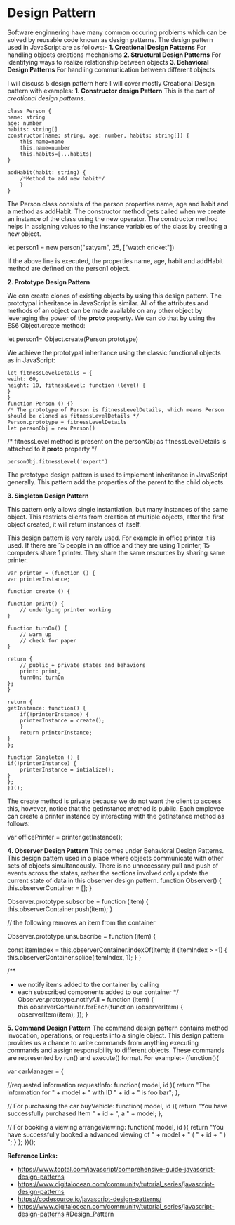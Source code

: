 
# Design Pattern
 Software enginnering have many common occuring problems which can be solved by reusable code known as design patterns.
The design pattern used in JavaScript are as follows:-
 **1.  Creational Design Patterns**
    For handling objects creations mechanisms
 **2.  Structural Design Patterns**
     For identifying ways to realize relationship between objects
 **3.  Behavioral Design Patterns**
     For handling communication between different objects
 
I will discuss 5 design pattern here I will cover mostly Creational Design pattern with examples:
**1. Constructor design Pattern**
This is the part of *creational design patterns*.


    class Person {
    name: string
    age: number
    habits: string[]
    constructor(name: string, age: number, habits: string[]) {
    	this.name=name
    	this.name=number
    	this.habits=[...habits]
    }

    addHabit(habit: string) {
    	/*Method to add new habit*/
	    }
    }

The Person class consists of the person properties name, age and habit and a method as addHabit. The constructor method gets called when we create an instance of the class using the new operator. The constructor method helps in assigning values to the instance variables of the class by creating a new object.

let person1 = new person("satyam", 25, ["watch cricket"])

If the above line is executed, the properties name, age, habit and addHabit method are defined on the person1 object. 

**2. Prototype Design Pattern**

We can create clones of existing objects by using this design pattern. The prototypal inheritance in JavaScript is similar. 
All of the attributes and methods of an object can be made available on any other object by leveraging the power of the __proto__ property. We can do that by using the ES6 Object.create method:

let person1= Object.create(Person.prototype)

We achieve the prototypal inheritance using the classic functional objects as in JavaScript:

    let fitnessLevelDetails = {
    weiht: 60,
    height: 10, fitnessLevel: function (level) {
	}
    }
    function Person () {}
    /* The prototype of Person is fitnessLevelDetails, which means Person should be cloned as fitnessLevelDetails */
    Person.prototype = fitnessLevelDetails
    let personObj = new Person()

/* fitnessLevel method is present on the personObj as fitnessLevelDetails is attached to it __proto__ property */

	personObj.fitnessLevel('expert')

The prototype design pattern is used to implement inheritance in JavaScript generally. This pattern add the properties of the parent to the child objects.

**3. Singleton Design Pattern**

This pattern only allows single instantiation, but many instances of the same object. This restricts clients from creation of multiple objects, after the first object created, it will return instances of itself.

This design pattern is very rarely used. For example in office printer it is used. If there are 15 people in an office and they are  using 1 printer, 15 computers share 1 printer. They share the same resources by sharing same printer.

    var printer = (function () {
    var printerInstance;

    function create () {

    function print() {
        // underlying printer working
    }

    function turnOn() {
        // warm up
        // check for paper
    }

    return {
        // public + private states and behaviors
        print: print,
        turnOn: turnOn
    };
    }

    return {
    getInstance: function() {
        if(!printerInstance) {
        printerInstance = create();
        }
        return printerInstance;
    }
    };

    function Singleton () {
    if(!printerInstance) {
        printerInstance = intialize();
    }
    };
    })();


The create method is private because we do not want the client to access this, however, notice that the getInstance method is public. Each employee can create a printer instance by interacting with the getInstance method as follows:

var officePrinter = printer.getInstance();

**4. Observer Design Pattern**
This comes under Behavioral Design Patterns. This design pattern used in a place where objects communicate with other sets of objects simultaneously. There is no unnecessary pull and push of events across the states, rather the sections involved only update the current state of data in this observer design pattern.
function Observer() {
this.observerContainer = [];
}

Observer.prototype.subscribe = function (item) {
this.observerContainer.push(item);
}

// the following removes an item from the container

Observer.prototype.unsubscribe = function (item) {

const itemIndex = this.observerContainer.indexOf(item);
if (itemIndex &gt; -1) {
this.observerContainer.splice(itemIndex, 1);
}
}

/**
* we notify items added to the container by calling
* each subscribed components added to our container
*/
Observer.prototype.notifyAll = function (item) {
this.observerContainer.forEach(function (observerItem) {
observerItem(item);
});
}

**5. Command Design Pattern**
The command design pattern contains method invocation, operations, or requests into a single object. This design pattern provides us a chance to write commands from anything executing commands and assign responsibility to different objects. These commands are represented by run() and execute() format.
For example:-
(function(){

var carManager = {

//requested information
requestInfo: function( model, id ){
return "The information for " + model + " with ID " + id + " is foo bar";
},

// For purchasing the car
buyVehicle: function( model, id ){
return "You have successfully purchased Item " + id + ", a " + model;
},

// For booking a viewing
arrangeViewing: function( model, id ){
return "You have successfully booked a advanced viewing of " + model + " ( " + id + " ) ";
}
};
})();

**Reference Links:**
 - https://www.toptal.com/javascript/comprehensive-guide-javascript-design-patterns
 - https://www.digitalocean.com/community/tutorial_series/javascript-design-patterns
 - https://codesource.io/javascript-design-patterns/
 - https://www.digitalocean.com/community/tutorial_series/javascript-design-patterns
#Design_Pattern
